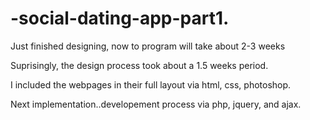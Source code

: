 # -social-dating-app-part1.
Just finished designing, now to program will take about 2-3 weeks

Suprisingly, the design process took about a 1.5 weeks period. 

I included the webpages in their full layout via html, css, photoshop.

Next implementation..developement process via php, jquery, and ajax. 
